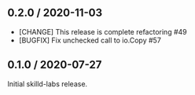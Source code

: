 ## 0.2.0 / 2020-11-03

* [CHANGE] This release is complete refactoring #49
* [BUGFIX] Fix unchecked call to io.Copy #57

## 0.1.0 / 2020-07-27

Initial skilld-labs release.
